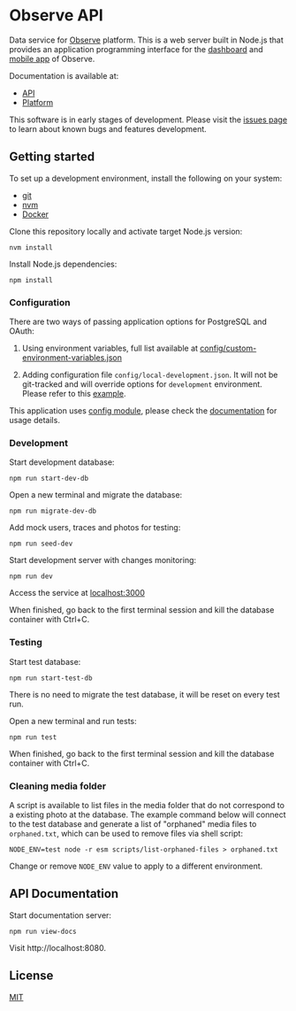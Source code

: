# Observe API

Data service for [Observe](https://github.com/developmentseed/observe) platform. This is a web server built in Node.js that provides an application programming interface for the [dashboard](https://github.com/developmentseed/observe-dashboard) and [mobile app](https://github.com/developmentseed/observe) of Observe.

Documentation is available at:

- [API](http://developmentseed.github.io/observe-api)
- [Platform](https://github.com/developmentseed/observe#documentation) 

This software is in early stages of development. Please visit the [issues page](https://github.com/developmentseed/observe-api/issues) to learn about known bugs and features development.

## Getting started

To set up a development environment, install the following on your system:

- [git](https://git-scm.com)
- [nvm](https://github.com/creationix/nvm)
- [Docker](https://www.docker.com/)

Clone this repository locally and activate target Node.js version:

```
nvm install
```

Install Node.js dependencies:

```
npm install
```

### Configuration

There are two ways of passing application options for PostgreSQL and OAuth:

1) Using environment variables, full list available at [config/custom-environment-variables.json](config/custom-environment-variables.json)

2) Adding configuration file `config/local-development.json`. It will not be git-tracked and will override options for `development` environment. Please refer to this [example](config/local-development.json.example).

This application uses [config module](https://www.npmjs.com/package/config), please check the [documentation](https://github.com/lorenwest/node-config/wiki) for usage details.

### Development

Start development database:

    npm run start-dev-db

Open a new terminal and migrate the database:

    npm run migrate-dev-db

Add mock users, traces and photos for testing:

    npm run seed-dev

Start development server with changes monitoring:

    npm run dev

Access the service at [localhost:3000](http://localhost:3000)

When finished, go back to the first terminal session and kill the database container with Ctrl+C.

### Testing

Start test database:

    npm run start-test-db

There is no need to migrate the test database, it will be reset on every test run.

Open a new terminal and run tests:

    npm run test

When finished, go back to the first terminal session and kill the database container with Ctrl+C.

### Cleaning media folder

A script is available to list files in the media folder that do not correspond to a existing photo at the database. The example command below will connect to the test database and generate a list of "orphaned" media files to `orphaned.txt`, which can be used to remove files via shell script:

    NODE_ENV=test node -r esm scripts/list-orphaned-files > orphaned.txt

Change or remove `NODE_ENV` value to apply to a different environment.

## API Documentation

Start documentation server:

    npm run view-docs

Visit http://localhost:8080.

## License

[MIT](LICENSE)
